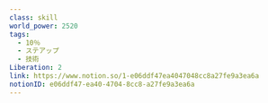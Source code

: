 ```yaml
---
class: skill
world_power: 2520
tags:
  - 10％
  - ステアップ
  - 技術
Liberation: 2
link: https://www.notion.so/1-e06ddf47ea4047048cc8a27fe9a3ea6a
notionID: e06ddf47-ea40-4704-8cc8-a27fe9a3ea6a
---
```

